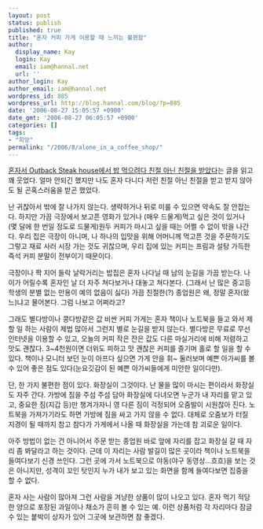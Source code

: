 ```yaml
---
layout: post
status: publish
published: true
title: "혼자 커피 가게 이용할 때 느끼는 불편함"
author:
  display_name: Kay
  login: Kay
  email: iam@hannal.net
  url: ''
author_login: Kay
author_email: iam@hannal.net
wordpress_id: 885
wordpress_url: http://blog.hannal.com/blog/?p=885
date: '2006-08-27 15:05:57 +0900'
date_gmt: '2006-08-27 06:05:57 +0900'
categories: []
tags:
- "희망"
permalink: "/2006/8/alone_in_a_coffee_shop/"
---
```

<p><a href="http://ghestalt.egloos.com/2657278">혼자서 Outback Steak house에서 밥 먹으려다 친절 아닌 친절을 받았다</a>는 글을 읽고 꽤 웃었다. 얼마 안되긴 했지만 나도 혼자 다니다 저런 친절 아닌 친절을 받고 받지 않아도 될 곤혹스러움을 받곤 했었다.</p>
<p>난 귀찮아서 밖에 잘 나가지 않는다. 생략하거나 뒤로 미룰 수 있으면 약속도 잘 안잡는다. 하지만 가끔 극장에서 보고픈 영화가 있거나 (매우 드물게)먹고 싶은 것이 있거나 (몇 달에 한 번일 정도로 드물게)원두 커피가 마시고 싶을 때는 어쩔 수 없이 밖을 나간다. 우리 집은 극장이 아니며, 나 하나의 입맛을 위해 어머니께 먹고픈 것을 주문하기도 그렇고 재료 사러 시장 가는 것도 귀찮으며, 우리 집에 있는 커피는 프림과 설탕 가득한 즉석 커피 분말이 전부이기 때문이다.</p>
<p>극장이나 짝 지어 들락 날락거리는 밥집은 혼자 나다닐 때 남의 눈길을 가끔 받는다. 나이가 어릴수록 혼자인 날 더 자주 쳐다보거나 대놓고 쳐다본다. (그래서 난 많은 중고등학생의 분별 없는 만용이 예의 없음이 싫다) 가끔 친절한(?) 종업원은 왜, 정말 혼자(왔느)냐고 물어본다. 그럼 나보고 어쩌라고?</p>
<p>그래도 별다방이나 콩다방같은 값 비싼 커피 가게는 혼자 책이나 노트북을 들고 와서 제 할 일 하는 사람이 제법 많아서 그런지 별로 눈길을 받지 않는다. 별다방은 무료로 무선 인터넷을 이용할 수 있고, 오늘의 커피 작은 잔은 값도 다른 마실거리에 비해 저렴하고 맛도 괜찮다. 3~4천원이면 더위도 피하고 맛 괜찮은 커피를 즐기며 홀로 할 일을 할 수 있다. 책이나 모니터 보던 눈이 아프다 싶으면 가게 안을 휘~ 둘러보며 예쁜 아가씨를 볼 수 있어 좋은 점도 있다(눈요깃감이 된 예쁜 아가씨들에게 미안한 일이다만).</p>
<p>단, 한 가지 불편한 점이 있다. 화장실이 그것이다. 난 물을 많이 마시는 편이라서 화장실도 자주 간다. 가방에 짐을 주섬 주섬 담아 화장실에 다녀오면 누군가 내 자리를 맡고 있고, 중요한 짐(지갑 등)만 챙겨가자니 영 다른 짐이 걱정되어 오줌발이 시원찮아 진다. 노트북을 가져가기라도 하면 가방에 짐을 싸고 가지 않을 수 없다. 대체로 오줌보가 터질 지경이 될 때까지 참고 참다가 가게에서 나올 때 화장실을 가는데 참 괴로운 일이다.</p>
<p>아주 방법이 없는 건 아니어서 주문 받는 종업원 바로 앞에 자리를 잡고 화장실 갈 때 자리 좀 봐달라고 하는 것이다. 근데 이 자리는 사람 발길이 많은 곳이라 책이나 노트북을 들여다보기 신경 쓰인다. 그런 곳에 가서 노트북으로 야동(야구 동영상...흐흐)을 보는 것은 아니지만, 성격이 꼬인 탓인지 누가 내가 보고 있는 화면을 함께 들여다보면 집중을 할 수 없다.</p>
<p>혼자 사는 사람이 많아져 그런 사람을 겨냥한 상품이 많이 나오고 있다. 혼자 먹기 적당한 양으로 포장된 과일이나 채소가 흔히 볼 수 있는 예. 이런 상품처럼 각 자리마다 잠글 수 있는 붙박이 상자가 있어 그곳에 보관하면 참 좋겠다.</p>
